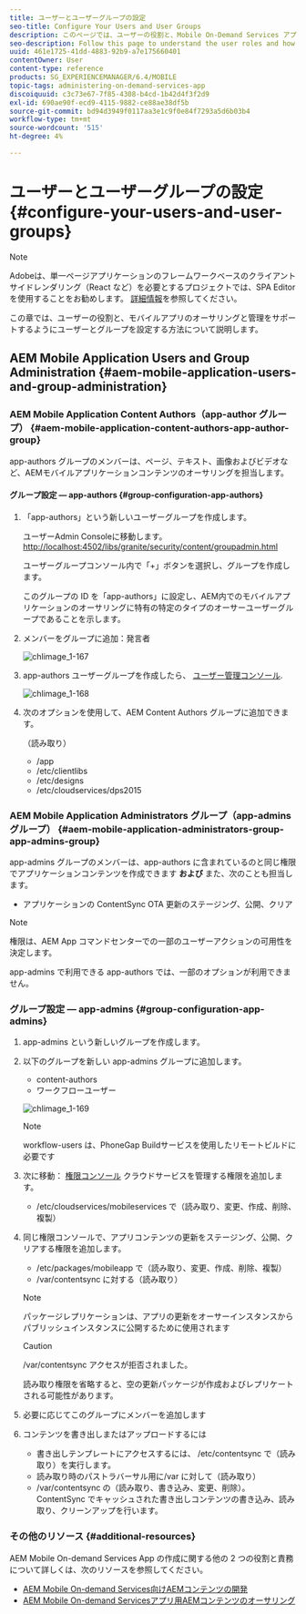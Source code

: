 ```yaml
---
title: ユーザーとユーザーグループの設定
seo-title: Configure Your Users and User Groups
description: このページでは、ユーザーの役割と、Mobile On-Demand Services アプリのオーサリングと管理をサポートするようにユーザーとグループを設定する方法について説明します。
seo-description: Follow this page to understand the user roles and how to configure your users and groups to support the authoring and mangement of your mobile On-Demand services app.
uuid: 461e1725-41dd-4883-92b9-a7e175660401
contentOwner: User
content-type: reference
products: SG_EXPERIENCEMANAGER/6.4/MOBILE
topic-tags: administering-on-demand-services-app
discoiquuid: c3c73e67-7f85-4308-b4cd-1b42d4f3f2d9
exl-id: 690ae90f-ecd9-4115-9882-ce88ae38df5b
source-git-commit: bd94d3949f0117aa3e1c9f0e84f7293a5d6b03b4
workflow-type: tm+mt
source-wordcount: '515'
ht-degree: 4%

---
```


# ユーザーとユーザーグループの設定 {#configure-your-users-and-user-groups}

>[!NOTE]
>
>Adobeは、単一ページアプリケーションのフレームワークベースのクライアントサイドレンダリング（React など）を必要とするプロジェクトでは、SPA Editor を使用することをお勧めします。 [詳細情報](/help/sites-developing/spa-overview.md)を参照してください。

この章では、ユーザーの役割と、モバイルアプリのオーサリングと管理をサポートするようにユーザーとグループを設定する方法について説明します。

## AEM Mobile Application Users and Group Administration {#aem-mobile-application-users-and-group-administration}

### AEM Mobile Application Content Authors（app-author グループ） {#aem-mobile-application-content-authors-app-author-group}

app-authors グループのメンバーは、ページ、テキスト、画像およびビデオなど、AEMモバイルアプリケーションコンテンツのオーサリングを担当します。

#### グループ設定 — app-authors {#group-configuration-app-authors}

1. 「app-authors」という新しいユーザーグループを作成します。

   ユーザーAdmin Consoleに移動します。 [http://localhost:4502/libs/granite/security/content/groupadmin.html](http://localhost:4502/libs/granite/security/content/groupadmin.html)

   ユーザーグループコンソール内で「+」ボタンを選択し、グループを作成します。

   このグループの ID を「app-authors」に設定し、AEM内でのモバイルアプリケーションのオーサリングに特有の特定のタイプのオーサーユーザーグループであることを示します。

1. メンバーをグループに追加：発言者

   ![chlimage_1-167](assets/chlimage_1-167.png)

1. app-authors ユーザーグループを作成したら、 [ユーザー管理コンソール](http://localhost:4502/libs/granite/security/content/useradmin.md).

   ![chlimage_1-168](assets/chlimage_1-168.png)

1. 次のオプションを使用して、AEM Content Authors グループに追加できます。

   （読み取り）

   * /app
   * /etc/clientlibs
   * /etc/designs
   * /etc/cloudservices/dps2015

### AEM Mobile Application Administrators グループ（app-admins グループ） {#aem-mobile-application-administrators-group-app-admins-group}

app-admins グループのメンバーは、app-authors に含まれているのと同じ権限でアプリケーションコンテンツを作成できます **および** また、次のことも担当します。

* アプリケーションの ContentSync OTA 更新のステージング、公開、クリア

>[!NOTE]
>
>権限は、AEM App コマンドセンターでの一部のユーザーアクションの可用性を決定します。
>
>app-admins で利用できる app-authors では、一部のオプションが利用できません。

### グループ設定 — app-admins {#group-configuration-app-admins}

1. app-admins という新しいグループを作成します。
1. 以下のグループを新しい app-admins グループに追加します。

   * content-authors
   * ワークフローユーザー

   ![chlimage_1-169](assets/chlimage_1-169.png)

   >[!NOTE]
   >
   >workflow-users は、PhoneGap Buildサービスを使用したリモートビルドに必要です

1. 次に移動： [権限コンソール](http://localhost:4502/useradmin) クラウドサービスを管理する権限を追加します。

   * /etc/cloudservices/mobileservices で（読み取り、変更、作成、削除、複製）

1. 同じ権限コンソールで、アプリコンテンツの更新をステージング、公開、クリアする権限を追加します。

   * /etc/packages/mobileapp で（読み取り、変更、作成、削除、複製）
   * /var/contentsync に対する（読み取り）

   >[!NOTE]
   >
   >パッケージレプリケーションは、アプリの更新をオーサーインスタンスからパブリッシュインスタンスに公開するために使用されます

   >[!CAUTION]
   >
   >/var/contentsync アクセスが拒否されました。
   >
   >読み取り権限を省略すると、空の更新パッケージが作成およびレプリケートされる可能性があります。

1. 必要に応じてこのグループにメンバーを追加します
1. コンテンツを書き出しまたはアップロードするには

   * 書き出しテンプレートにアクセスするには、 /etc/contentsync で（読み取り）を実行します。
   * 読み取り時のパストラバーサル用に/var に対して（読み取り）
   * /var/contentsync の（読み取り、書き込み、変更、削除）。ContentSync でキャッシュされた書き出しコンテンツの書き込み、読み取り、クリーンアップを行います。

### その他のリソース {#additional-resources}

AEM Mobile On-demand Services App の作成に関する他の 2 つの役割と責務について詳しくは、次のリソースを参照してください。

* [AEM Mobile On-demand Services向けAEMコンテンツの開発](/help/mobile/aem-mobile-on-demand.md)
* [AEM Mobile On-demand Servicesアプリ用AEMコンテンツのオーサリング](/help/mobile/mobile-apps-ondemand.md)

